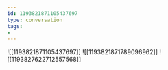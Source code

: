```yaml
---
id: 1193821871105437697
type: conversation
tags:
- 
---
```

![[1193821871105437697]]
![[1193821871789096962]]
![[1193827622712557568]]

